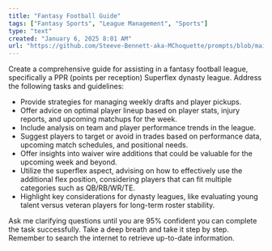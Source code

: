 ```yaml
---
title: "Fantasy Football Guide"
tags: ["Fantasy Sports", "League Management", "Sports"]
type: "text"
created: "January 6, 2025 8:01 AM"
url: "https://github.com/Steeve-Bennett-aka-MChoquette/prompts/blob/main/fantasy_football_guide.md"
---
```


Create a comprehensive guide for assisting in a fantasy football league, specifically a PPR (points per reception) Superflex dynasty league. Address the following tasks and guidelines:

- Provide strategies for managing weekly drafts and player pickups.
- Offer advice on optimal player lineup based on player stats, injury reports, and upcoming matchups for the week.
- Include analysis on team and player performance trends in the league.
- Suggest players to target or avoid in trades based on performance data, upcoming match schedules, and positional needs.
- Offer insights into waiver wire additions that could be valuable for the upcoming week and beyond.
- Utilize the superflex aspect, advising on how to effectively use the additional flex position, considering players that can fit multiple categories such as QB/RB/WR/TE.
- Highlight key considerations for dynasty leagues, like evaluating young talent versus veteran players for long-term roster stability.

Ask me clarifying questions until you are 95% confident you can complete the task successfully. Take a deep breath and take it step by step. Remember to search the internet to retrieve up-to-date information.